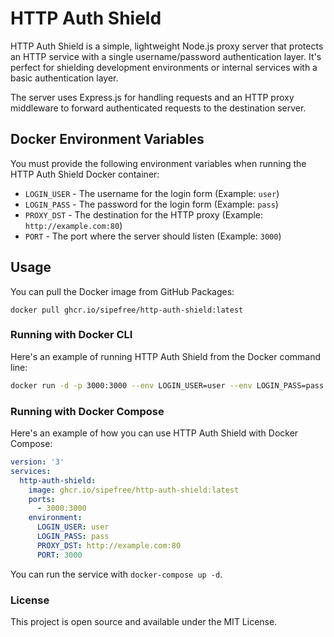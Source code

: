 # HTTP Auth Shield

HTTP Auth Shield is a simple, lightweight Node.js proxy server that protects an HTTP service with a single username/password authentication layer. It's perfect for shielding development environments or internal services with a basic authentication layer.

The server uses Express.js for handling requests and an HTTP proxy middleware to forward authenticated requests to the destination server.

## Docker Environment Variables

You must provide the following environment variables when running the HTTP Auth Shield Docker container:

- `LOGIN_USER` - The username for the login form (Example: `user`)
- `LOGIN_PASS` - The password for the login form (Example: `pass`)
- `PROXY_DST` - The destination for the HTTP proxy (Example: `http://example.com:80`)
- `PORT` - The port where the server should listen (Example: `3000`)

## Usage

You can pull the Docker image from GitHub Packages:

```
docker pull ghcr.io/sipefree/http-auth-shield:latest
```


### Running with Docker CLI

Here's an example of running HTTP Auth Shield from the Docker command line:

```bash
docker run -d -p 3000:3000 --env LOGIN_USER=user --env LOGIN_PASS=pass --env PROXY_DST=http://example.com:80 --env PORT=3000 --name http-auth-shield ghcr.io/sipefree/http-auth-shield:latest
```

### Running with Docker Compose

Here's an example of how you can use HTTP Auth Shield with Docker Compose:

```yml
version: '3'
services:
  http-auth-shield:
    image: ghcr.io/sipefree/http-auth-shield:latest
    ports:
      - 3000:3000
    environment:
      LOGIN_USER: user
      LOGIN_PASS: pass
      PROXY_DST: http://example.com:80
      PORT: 3000
```

You can run the service with `docker-compose up -d`.

### License

This project is open source and available under the MIT License.